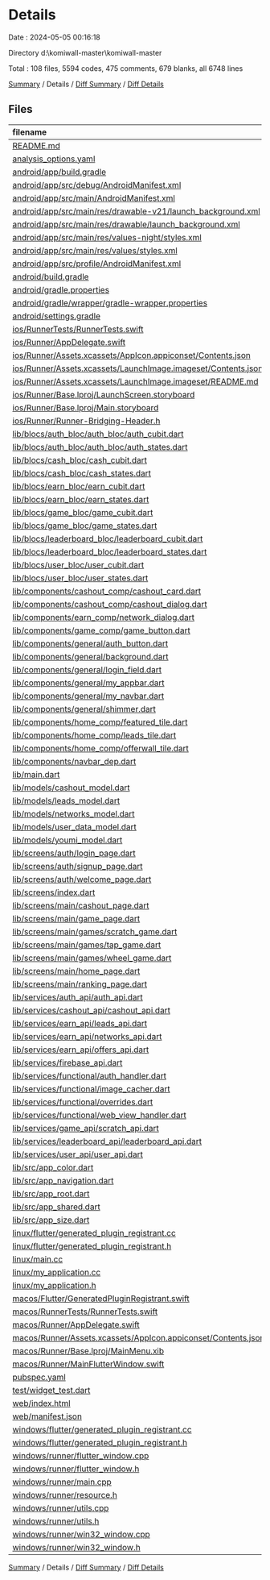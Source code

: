 # Details

Date : 2024-05-05 00:16:18

Directory d:\\komiwall-master\\komiwall-master

Total : 108 files,  5594 codes, 475 comments, 679 blanks, all 6748 lines

[Summary](results.md) / Details / [Diff Summary](diff.md) / [Diff Details](diff-details.md)

## Files
| filename | language | code | comment | blank | total |
| :--- | :--- | ---: | ---: | ---: | ---: |
| [README.md](/README.md) | Markdown | 10 | 0 | 7 | 17 |
| [analysis_options.yaml](/analysis_options.yaml) | YAML | 3 | 22 | 4 | 29 |
| [android/app/build.gradle](/android/app/build.gradle) | Gradle | 52 | 5 | 12 | 69 |
| [android/app/src/debug/AndroidManifest.xml](/android/app/src/debug/AndroidManifest.xml) | XML | 3 | 4 | 1 | 8 |
| [android/app/src/main/AndroidManifest.xml](/android/app/src/main/AndroidManifest.xml) | XML | 34 | 11 | 1 | 46 |
| [android/app/src/main/res/drawable-v21/launch_background.xml](/android/app/src/main/res/drawable-v21/launch_background.xml) | XML | 4 | 7 | 2 | 13 |
| [android/app/src/main/res/drawable/launch_background.xml](/android/app/src/main/res/drawable/launch_background.xml) | XML | 4 | 7 | 2 | 13 |
| [android/app/src/main/res/values-night/styles.xml](/android/app/src/main/res/values-night/styles.xml) | XML | 9 | 9 | 1 | 19 |
| [android/app/src/main/res/values/styles.xml](/android/app/src/main/res/values/styles.xml) | XML | 9 | 9 | 1 | 19 |
| [android/app/src/profile/AndroidManifest.xml](/android/app/src/profile/AndroidManifest.xml) | XML | 3 | 4 | 1 | 8 |
| [android/build.gradle](/android/build.gradle) | Gradle | 16 | 0 | 3 | 19 |
| [android/gradle.properties](/android/gradle.properties) | Properties | 3 | 0 | 1 | 4 |
| [android/gradle/wrapper/gradle-wrapper.properties](/android/gradle/wrapper/gradle-wrapper.properties) | Properties | 5 | 0 | 1 | 6 |
| [android/settings.gradle](/android/settings.gradle) | Gradle | 22 | 0 | 5 | 27 |
| [ios/RunnerTests/RunnerTests.swift](/ios/RunnerTests/RunnerTests.swift) | Swift | 7 | 2 | 4 | 13 |
| [ios/Runner/AppDelegate.swift](/ios/Runner/AppDelegate.swift) | Swift | 12 | 0 | 2 | 14 |
| [ios/Runner/Assets.xcassets/AppIcon.appiconset/Contents.json](/ios/Runner/Assets.xcassets/AppIcon.appiconset/Contents.json) | JSON | 122 | 0 | 1 | 123 |
| [ios/Runner/Assets.xcassets/LaunchImage.imageset/Contents.json](/ios/Runner/Assets.xcassets/LaunchImage.imageset/Contents.json) | JSON | 23 | 0 | 1 | 24 |
| [ios/Runner/Assets.xcassets/LaunchImage.imageset/README.md](/ios/Runner/Assets.xcassets/LaunchImage.imageset/README.md) | Markdown | 3 | 0 | 2 | 5 |
| [ios/Runner/Base.lproj/LaunchScreen.storyboard](/ios/Runner/Base.lproj/LaunchScreen.storyboard) | XML | 36 | 1 | 1 | 38 |
| [ios/Runner/Base.lproj/Main.storyboard](/ios/Runner/Base.lproj/Main.storyboard) | XML | 25 | 1 | 1 | 27 |
| [ios/Runner/Runner-Bridging-Header.h](/ios/Runner/Runner-Bridging-Header.h) | C++ | 1 | 0 | 1 | 2 |
| [lib/blocs/auth_bloc/auth_bloc/auth_cubit.dart](/lib/blocs/auth_bloc/auth_bloc/auth_cubit.dart) | Dart | 54 | 0 | 6 | 60 |
| [lib/blocs/auth_bloc/auth_bloc/auth_states.dart](/lib/blocs/auth_bloc/auth_bloc/auth_states.dart) | Dart | 10 | 0 | 4 | 14 |
| [lib/blocs/cash_bloc/cash_cubit.dart](/lib/blocs/cash_bloc/cash_cubit.dart) | Dart | 43 | 0 | 4 | 47 |
| [lib/blocs/cash_bloc/cash_states.dart](/lib/blocs/cash_bloc/cash_states.dart) | Dart | 18 | 0 | 6 | 24 |
| [lib/blocs/earn_bloc/earn_cubit.dart](/lib/blocs/earn_bloc/earn_cubit.dart) | Dart | 33 | 1 | 7 | 41 |
| [lib/blocs/earn_bloc/earn_states.dart](/lib/blocs/earn_bloc/earn_states.dart) | Dart | 23 | 0 | 8 | 31 |
| [lib/blocs/game_bloc/game_cubit.dart](/lib/blocs/game_bloc/game_cubit.dart) | Dart | 30 | 0 | 5 | 35 |
| [lib/blocs/game_bloc/game_states.dart](/lib/blocs/game_bloc/game_states.dart) | Dart | 14 | 0 | 5 | 19 |
| [lib/blocs/leaderboard_bloc/leaderboard_cubit.dart](/lib/blocs/leaderboard_bloc/leaderboard_cubit.dart) | Dart | 0 | 14 | 3 | 17 |
| [lib/blocs/leaderboard_bloc/leaderboard_states.dart](/lib/blocs/leaderboard_bloc/leaderboard_states.dart) | Dart | 7 | 0 | 4 | 11 |
| [lib/blocs/user_bloc/user_cubit.dart](/lib/blocs/user_bloc/user_cubit.dart) | Dart | 43 | 27 | 7 | 77 |
| [lib/blocs/user_bloc/user_states.dart](/lib/blocs/user_bloc/user_states.dart) | Dart | 24 | 0 | 8 | 32 |
| [lib/components/cashout_comp/cashout_card.dart](/lib/components/cashout_comp/cashout_card.dart) | Dart | 105 | 0 | 4 | 109 |
| [lib/components/cashout_comp/cashout_dialog.dart](/lib/components/cashout_comp/cashout_dialog.dart) | Dart | 99 | 1 | 3 | 103 |
| [lib/components/earn_comp/network_dialog.dart](/lib/components/earn_comp/network_dialog.dart) | Dart | 88 | 0 | 5 | 93 |
| [lib/components/game_comp/game_button.dart](/lib/components/game_comp/game_button.dart) | Dart | 72 | 0 | 6 | 78 |
| [lib/components/general/auth_button.dart](/lib/components/general/auth_button.dart) | Dart | 77 | 0 | 6 | 83 |
| [lib/components/general/background.dart](/lib/components/general/background.dart) | Dart | 24 | 0 | 4 | 28 |
| [lib/components/general/login_field.dart](/lib/components/general/login_field.dart) | Dart | 42 | 0 | 4 | 46 |
| [lib/components/general/my_appbar.dart](/lib/components/general/my_appbar.dart) | Dart | 72 | 0 | 4 | 76 |
| [lib/components/general/my_navbar.dart](/lib/components/general/my_navbar.dart) | Dart | 46 | 0 | 4 | 50 |
| [lib/components/general/shimmer.dart](/lib/components/general/shimmer.dart) | Dart | 17 | 0 | 4 | 21 |
| [lib/components/home_comp/featured_tile.dart](/lib/components/home_comp/featured_tile.dart) | Dart | 50 | 0 | 2 | 52 |
| [lib/components/home_comp/leads_tile.dart](/lib/components/home_comp/leads_tile.dart) | Dart | 70 | 0 | 2 | 72 |
| [lib/components/home_comp/offerwall_tile.dart](/lib/components/home_comp/offerwall_tile.dart) | Dart | 84 | 0 | 2 | 86 |
| [lib/components/navbar_dep.dart](/lib/components/navbar_dep.dart) | Dart | 466 | 21 | 44 | 531 |
| [lib/main.dart](/lib/main.dart) | Dart | 15 | 0 | 4 | 19 |
| [lib/models/cashout_model.dart](/lib/models/cashout_model.dart) | Dart | 35 | 0 | 6 | 41 |
| [lib/models/leads_model.dart](/lib/models/leads_model.dart) | Dart | 35 | 5 | 6 | 46 |
| [lib/models/networks_model.dart](/lib/models/networks_model.dart) | Dart | 38 | 5 | 6 | 49 |
| [lib/models/user_data_model.dart](/lib/models/user_data_model.dart) | Dart | 137 | 0 | 12 | 149 |
| [lib/models/youmi_model.dart](/lib/models/youmi_model.dart) | Dart | 173 | 0 | 17 | 190 |
| [lib/screens/auth/login_page.dart](/lib/screens/auth/login_page.dart) | Dart | 133 | 0 | 7 | 140 |
| [lib/screens/auth/signup_page.dart](/lib/screens/auth/signup_page.dart) | Dart | 240 | 0 | 7 | 247 |
| [lib/screens/auth/welcome_page.dart](/lib/screens/auth/welcome_page.dart) | Dart | 57 | 0 | 4 | 61 |
| [lib/screens/index.dart](/lib/screens/index.dart) | Dart | 56 | 0 | 7 | 63 |
| [lib/screens/main/cashout_page.dart](/lib/screens/main/cashout_page.dart) | Dart | 70 | 0 | 4 | 74 |
| [lib/screens/main/game_page.dart](/lib/screens/main/game_page.dart) | Dart | 70 | 0 | 4 | 74 |
| [lib/screens/main/games/scratch_game.dart](/lib/screens/main/games/scratch_game.dart) | Dart | 321 | 1 | 12 | 334 |
| [lib/screens/main/games/tap_game.dart](/lib/screens/main/games/tap_game.dart) | Dart | 235 | 1 | 14 | 250 |
| [lib/screens/main/games/wheel_game.dart](/lib/screens/main/games/wheel_game.dart) | Dart | 158 | 0 | 13 | 171 |
| [lib/screens/main/home_page.dart](/lib/screens/main/home_page.dart) | Dart | 189 | 0 | 10 | 199 |
| [lib/screens/main/ranking_page.dart](/lib/screens/main/ranking_page.dart) | Dart | 13 | 0 | 3 | 16 |
| [lib/services/auth_api/auth_api.dart](/lib/services/auth_api/auth_api.dart) | Dart | 53 | 0 | 9 | 62 |
| [lib/services/cashout_api/cashout_api.dart](/lib/services/cashout_api/cashout_api.dart) | Dart | 46 | 0 | 8 | 54 |
| [lib/services/earn_api/leads_api.dart](/lib/services/earn_api/leads_api.dart) | Dart | 23 | 0 | 5 | 28 |
| [lib/services/earn_api/networks_api.dart](/lib/services/earn_api/networks_api.dart) | Dart | 23 | 0 | 6 | 29 |
| [lib/services/earn_api/offers_api.dart](/lib/services/earn_api/offers_api.dart) | Dart | 21 | 0 | 6 | 27 |
| [lib/services/firebase_api.dart](/lib/services/firebase_api.dart) | Dart | 0 | 45 | 4 | 49 |
| [lib/services/functional/auth_handler.dart](/lib/services/functional/auth_handler.dart) | Dart | 31 | 56 | 9 | 96 |
| [lib/services/functional/image_cacher.dart](/lib/services/functional/image_cacher.dart) | Dart | 0 | 0 | 2 | 2 |
| [lib/services/functional/overrides.dart](/lib/services/functional/overrides.dart) | Dart | 9 | 0 | 2 | 11 |
| [lib/services/functional/web_view_handler.dart](/lib/services/functional/web_view_handler.dart) | Dart | 50 | 0 | 9 | 59 |
| [lib/services/game_api/scratch_api.dart](/lib/services/game_api/scratch_api.dart) | Dart | 43 | 0 | 8 | 51 |
| [lib/services/leaderboard_api/leaderboard_api.dart](/lib/services/leaderboard_api/leaderboard_api.dart) | Dart | 22 | 0 | 4 | 26 |
| [lib/services/user_api/user_api.dart](/lib/services/user_api/user_api.dart) | Dart | 58 | 0 | 9 | 67 |
| [lib/src/app_color.dart](/lib/src/app_color.dart) | Dart | 11 | 0 | 2 | 13 |
| [lib/src/app_navigation.dart](/lib/src/app_navigation.dart) | Dart | 14 | 0 | 4 | 18 |
| [lib/src/app_root.dart](/lib/src/app_root.dart) | Dart | 61 | 7 | 4 | 72 |
| [lib/src/app_shared.dart](/lib/src/app_shared.dart) | Dart | 7 | 0 | 2 | 9 |
| [lib/src/app_size.dart](/lib/src/app_size.dart) | Dart | 9 | 0 | 3 | 12 |
| [linux/flutter/generated_plugin_registrant.cc](/linux/flutter/generated_plugin_registrant.cc) | C++ | 7 | 4 | 5 | 16 |
| [linux/flutter/generated_plugin_registrant.h](/linux/flutter/generated_plugin_registrant.h) | C++ | 5 | 5 | 6 | 16 |
| [linux/main.cc](/linux/main.cc) | C++ | 5 | 0 | 2 | 7 |
| [linux/my_application.cc](/linux/my_application.cc) | C++ | 82 | 17 | 26 | 125 |
| [linux/my_application.h](/linux/my_application.h) | C++ | 7 | 7 | 5 | 19 |
| [macos/Flutter/GeneratedPluginRegistrant.swift](/macos/Flutter/GeneratedPluginRegistrant.swift) | Swift | 12 | 3 | 4 | 19 |
| [macos/RunnerTests/RunnerTests.swift](/macos/RunnerTests/RunnerTests.swift) | Swift | 7 | 2 | 4 | 13 |
| [macos/Runner/AppDelegate.swift](/macos/Runner/AppDelegate.swift) | Swift | 8 | 0 | 2 | 10 |
| [macos/Runner/Assets.xcassets/AppIcon.appiconset/Contents.json](/macos/Runner/Assets.xcassets/AppIcon.appiconset/Contents.json) | JSON | 68 | 0 | 1 | 69 |
| [macos/Runner/Base.lproj/MainMenu.xib](/macos/Runner/Base.lproj/MainMenu.xib) | XML | 343 | 0 | 1 | 344 |
| [macos/Runner/MainFlutterWindow.swift](/macos/Runner/MainFlutterWindow.swift) | Swift | 12 | 0 | 4 | 16 |
| [pubspec.yaml](/pubspec.yaml) | YAML | 39 | 51 | 15 | 105 |
| [test/widget_test.dart](/test/widget_test.dart) | Dart | 14 | 10 | 6 | 30 |
| [web/index.html](/web/index.html) | HTML | 38 | 16 | 6 | 60 |
| [web/manifest.json](/web/manifest.json) | JSON | 35 | 0 | 1 | 36 |
| [windows/flutter/generated_plugin_registrant.cc](/windows/flutter/generated_plugin_registrant.cc) | C++ | 6 | 4 | 5 | 15 |
| [windows/flutter/generated_plugin_registrant.h](/windows/flutter/generated_plugin_registrant.h) | C++ | 5 | 5 | 6 | 16 |
| [windows/runner/flutter_window.cpp](/windows/runner/flutter_window.cpp) | C++ | 49 | 7 | 16 | 72 |
| [windows/runner/flutter_window.h](/windows/runner/flutter_window.h) | C++ | 20 | 5 | 9 | 34 |
| [windows/runner/main.cpp](/windows/runner/main.cpp) | C++ | 30 | 4 | 10 | 44 |
| [windows/runner/resource.h](/windows/runner/resource.h) | C++ | 9 | 6 | 2 | 17 |
| [windows/runner/utils.cpp](/windows/runner/utils.cpp) | C++ | 54 | 2 | 10 | 66 |
| [windows/runner/utils.h](/windows/runner/utils.h) | C++ | 8 | 6 | 6 | 20 |
| [windows/runner/win32_window.cpp](/windows/runner/win32_window.cpp) | C++ | 210 | 24 | 55 | 289 |
| [windows/runner/win32_window.h](/windows/runner/win32_window.h) | C++ | 48 | 31 | 24 | 103 |

[Summary](results.md) / Details / [Diff Summary](diff.md) / [Diff Details](diff-details.md)